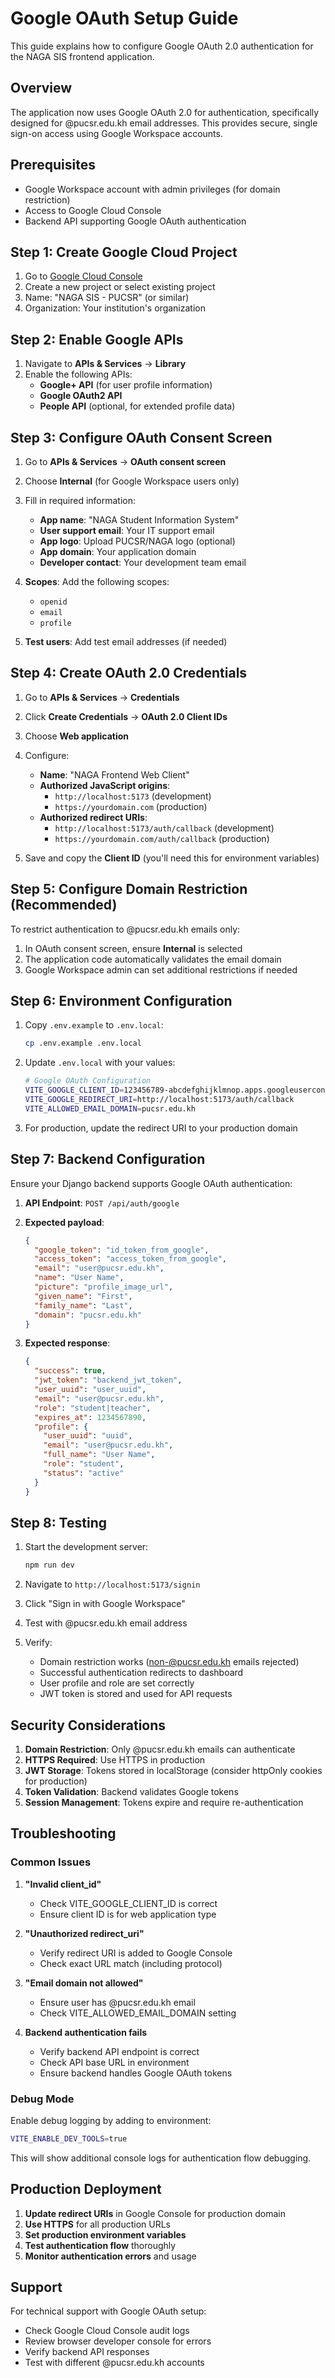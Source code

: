 # Google OAuth Setup Guide

This guide explains how to configure Google OAuth 2.0 authentication for the NAGA SIS frontend application.

## Overview

The application now uses Google OAuth 2.0 for authentication, specifically designed for @pucsr.edu.kh email addresses. This provides secure, single sign-on access using Google Workspace accounts.

## Prerequisites

- Google Workspace account with admin privileges (for domain restriction)
- Access to Google Cloud Console
- Backend API supporting Google OAuth authentication

## Step 1: Create Google Cloud Project

1. Go to [Google Cloud Console](https://console.cloud.google.com/)
2. Create a new project or select existing project
3. Name: "NAGA SIS - PUCSR" (or similar)
4. Organization: Your institution's organization

## Step 2: Enable Google APIs

1. Navigate to **APIs & Services** → **Library**
2. Enable the following APIs:
   - **Google+ API** (for user profile information)
   - **Google OAuth2 API**
   - **People API** (optional, for extended profile data)

## Step 3: Configure OAuth Consent Screen

1. Go to **APIs & Services** → **OAuth consent screen**
2. Choose **Internal** (for Google Workspace users only)
3. Fill in required information:
   - **App name**: "NAGA Student Information System"
   - **User support email**: Your IT support email
   - **App logo**: Upload PUCSR/NAGA logo (optional)
   - **App domain**: Your application domain
   - **Developer contact**: Your development team email

4. **Scopes**: Add the following scopes:
   - `openid`
   - `email`
   - `profile`

5. **Test users**: Add test email addresses (if needed)

## Step 4: Create OAuth 2.0 Credentials

1. Go to **APIs & Services** → **Credentials**
2. Click **Create Credentials** → **OAuth 2.0 Client IDs**
3. Choose **Web application**
4. Configure:
   - **Name**: "NAGA Frontend Web Client"
   - **Authorized JavaScript origins**:
     - `http://localhost:5173` (development)
     - `https://yourdomain.com` (production)
   - **Authorized redirect URIs**:
     - `http://localhost:5173/auth/callback` (development)
     - `https://yourdomain.com/auth/callback` (production)

5. Save and copy the **Client ID** (you'll need this for environment variables)

## Step 5: Configure Domain Restriction (Recommended)

To restrict authentication to @pucsr.edu.kh emails only:

1. In OAuth consent screen, ensure **Internal** is selected
2. The application code automatically validates the email domain
3. Google Workspace admin can set additional restrictions if needed

## Step 6: Environment Configuration

1. Copy `.env.example` to `.env.local`:
   ```bash
   cp .env.example .env.local
   ```

2. Update `.env.local` with your values:
   ```bash
   # Google OAuth Configuration
   VITE_GOOGLE_CLIENT_ID=123456789-abcdefghijklmnop.apps.googleusercontent.com
   VITE_GOOGLE_REDIRECT_URI=http://localhost:5173/auth/callback
   VITE_ALLOWED_EMAIL_DOMAIN=pucsr.edu.kh
   ```

3. For production, update the redirect URI to your production domain

## Step 7: Backend Configuration

Ensure your Django backend supports Google OAuth authentication:

1. **API Endpoint**: `POST /api/auth/google`
2. **Expected payload**:
   ```json
   {
     "google_token": "id_token_from_google",
     "access_token": "access_token_from_google",
     "email": "user@pucsr.edu.kh",
     "name": "User Name",
     "picture": "profile_image_url",
     "given_name": "First",
     "family_name": "Last",
     "domain": "pucsr.edu.kh"
   }
   ```

3. **Expected response**:
   ```json
   {
     "success": true,
     "jwt_token": "backend_jwt_token",
     "user_uuid": "user_uuid",
     "email": "user@pucsr.edu.kh",
     "role": "student|teacher",
     "expires_at": 1234567890,
     "profile": {
       "user_uuid": "uuid",
       "email": "user@pucsr.edu.kh",
       "full_name": "User Name",
       "role": "student",
       "status": "active"
     }
   }
   ```

## Step 8: Testing

1. Start the development server:
   ```bash
   npm run dev
   ```

2. Navigate to `http://localhost:5173/signin`

3. Click "Sign in with Google Workspace"

4. Test with @pucsr.edu.kh email address

5. Verify:
   - Domain restriction works (non-@pucsr.edu.kh emails rejected)
   - Successful authentication redirects to dashboard
   - User profile and role are set correctly
   - JWT token is stored and used for API requests

## Security Considerations

1. **Domain Restriction**: Only @pucsr.edu.kh emails can authenticate
2. **HTTPS Required**: Use HTTPS in production
3. **JWT Storage**: Tokens stored in localStorage (consider httpOnly cookies for production)
4. **Token Validation**: Backend validates Google tokens
5. **Session Management**: Tokens expire and require re-authentication

## Troubleshooting

### Common Issues

1. **"Invalid client_id"**
   - Check VITE_GOOGLE_CLIENT_ID is correct
   - Ensure client ID is for web application type

2. **"Unauthorized redirect_uri"**
   - Verify redirect URI is added to Google Console
   - Check exact URL match (including protocol)

3. **"Email domain not allowed"**
   - Ensure user has @pucsr.edu.kh email
   - Check VITE_ALLOWED_EMAIL_DOMAIN setting

4. **Backend authentication fails**
   - Verify backend API endpoint is correct
   - Check API base URL in environment
   - Ensure backend handles Google OAuth tokens

### Debug Mode

Enable debug logging by adding to environment:
```bash
VITE_ENABLE_DEV_TOOLS=true
```

This will show additional console logs for authentication flow debugging.

## Production Deployment

1. **Update redirect URIs** in Google Console for production domain
2. **Use HTTPS** for all production URLs
3. **Set production environment variables**
4. **Test authentication flow** thoroughly
5. **Monitor authentication errors** and usage

## Support

For technical support with Google OAuth setup:
- Check Google Cloud Console audit logs
- Review browser developer console for errors
- Verify backend API responses
- Test with different @pucsr.edu.kh accounts